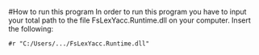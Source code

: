 ﻿#How to run this program
In order to run this program you have to input your 
total path to the file FsLexYacc.Runtime.dll on your 
computer. Insert the following:

`#r "C:/Users/.../FsLexYacc.Runtime.dll"`